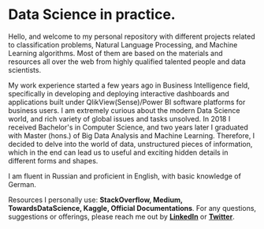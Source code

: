 # Data Science in practice.

Hello, and welcome to my personal repository with different projects related to classification problems, Natural Language Processing, and Machine Learning algorithms. Most of them are based on the materials and resources all over the web from highly qualified talented people and data scientists. 

My work experience started a few years ago in Business Intelligence field, specifically in developing and deploying interactive dashboards and applications built under QlikView(Sense)/Power BI software platforms for business users. I am extremely curious about the modern Data Science world, and rich variety of global issues and tasks unsolved. In 2018 I received Bachelor's in Computer Science, and two years later I graduated with Master (hons.) of Big Data Analysis and Machine Learning. Therefore, I decided to delve into the world of data, unstructured pieces of information, which in the end can lead us to useful and exciting hidden details in different forms and shapes.

I am fluent in Russian and proficient in English, with basic knowledge of German.

Resources I personally use: <b>StackOverflow, Medium, TowardsDataScience, Kaggle, Official Documentations</b>.
For any questions, suggestions or offerings, please reach me out by <b><a href=https://www.linkedin.com/in/andreylapikov/>LinkedIn</a></b> or <b><a href=https://www.twitter.com/AndrewLapikov>Twitter</a></b>.

